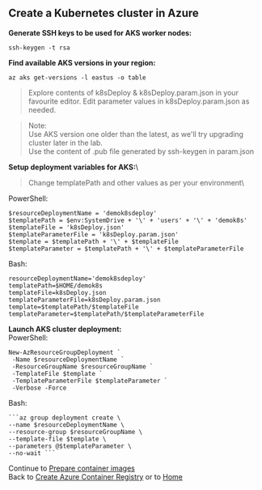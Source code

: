 ## Create a Kubernetes cluster in Azure

**Generate SSH keys to be used for AKS worker nodes:**

    ssh-keygen -t rsa

**Find available AKS versions in your region:**

    az aks get-versions -l eastus -o table

>Explore contents of k8sDeploy & k8sDeploy.param.json in your favourite editor. Edit parameter values in k8sDeploy.param.json as needed.

>Note:\
>Use AKS version one older than the latest, as we'll try upgrading cluster later in the lab.\
>Use the content of .pub file generated by ssh-keygen in param.json

**Setup deployment variables for AKS:**\
>Change templatePath and other values as per your environment\

PowerShell:

    $resourceDeploymentName = 'demok8sdeploy'
    $templatePath = $env:SystemDrive + '\' + 'users' + '\' + 'demok8s'
    $templateFile = 'k8sDeploy.json'
    $templateParameterFile = 'k8sDeploy.param.json'
    $template = $templatePath + '\' + $templateFile
    $templateParameter = $templatePath + '\' + $templateParameterFile

Bash:

    resourceDeploymentName='demok8sdeploy'
    templatePath=$HOME/demok8s
    templateFile=k8sDeploy.json
    templateParameterFile=k8sDeploy.param.json
    template=$templatePath/$templateFile
    templateParameter=$templatePath/$templateParameterFile

**Launch AKS cluster deployment:**\
PowerShell:

    New-AzResourceGroupDeployment `
     -Name $resourceDeploymentName `
     -ResourceGroupName $resourceGroupName `
     -TemplateFile $template `
     -TemplateParameterFile $templateParameter `
     -Verbose -Force

Bash:

    ```az group deployment create \
    --name $resourceDeploymentName \
    --resource-group $resourceGroupName \
    --template-file $template \
    --parameters @$templateParameter \
    --no-wait ```

Continue to [Prepare container images](prepareimages.md) \
Back to [Create Azure Container Registry](acr.md) or to [Home](README.md)